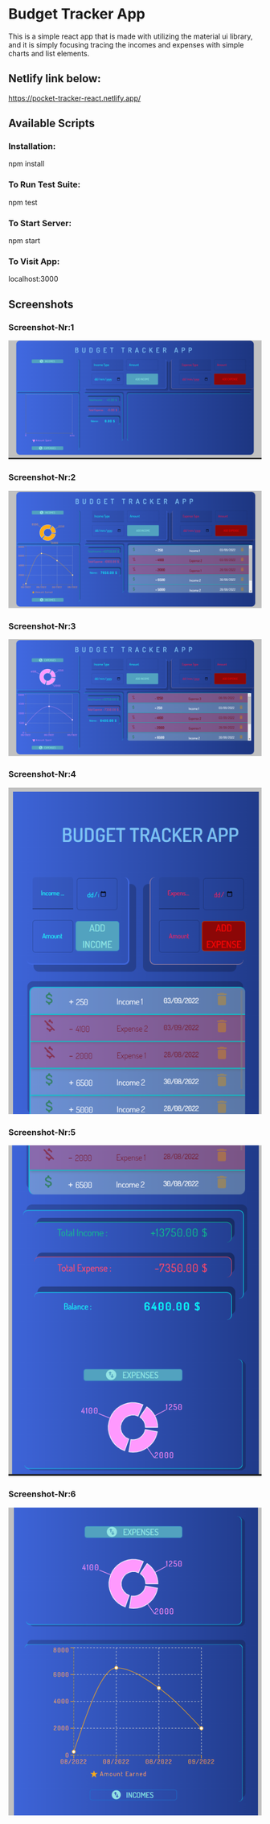 # Budget Tracker App

This is a simple react app that is made with utilizing the material ui library, and it is simply focusing tracing the incomes and expenses with simple charts and list elements.

## Netlify link below:

https://pocket-tracker-react.netlify.app/

## Available Scripts

### Installation:

npm install

### To Run Test Suite:

npm test

### To Start Server:

npm start

### To Visit App:

localhost:3000

## Screenshots

### Screenshot-Nr:1

![First opening](./screenshots/app_i.png "First time entering to the app")

### Screenshot-Nr:2

![Some incomes added](./screenshots/app_ii.png)

### Screenshot-Nr:3

![Some expenses added](./screenshots/app_iii.png)

### Screenshot-Nr:4

![Mobile version #1](./screenshots/app_iv.png)

### Screenshot-Nr:5

![Mobile version #2](./screenshots/app_v.png)

### Screenshot-Nr:6

![Mobile version #3](./screenshots/app_vi.png)
